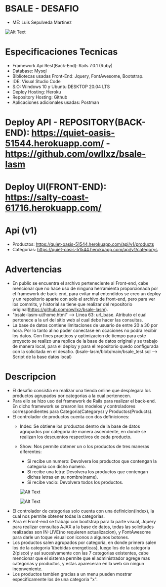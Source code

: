 # BSALE - DESAFIO
* ME: Luis Sepulveda Martinez


![Alt Text](https://media.giphy.com/media/etteBIiZqGF5LHqOen/giphy.gif)

# Especificaciones Tecnicas
- Framework Api Rest(Back-End): Rails 7.0.1 (Ruby)
- Database: Mysql
- Bibliotecas usadas Front-End: Jquery, FontAwesome, Bootstrap.
- IDE: Visual Studio Code
- S.O: Windows 10 y Ubuntu DESKTOP 20.04 LTS 
- Deploy Hosting: Heroku
- Repository Hosting: Github
- Aplicaciones adicionales usadas: Postman

# Deploy API - REPOSITORY(BACK-END): https://quiet-oasis-51544.herokuapp.com/ - https://github.com/owllxz/bsale-lasm
# Deploy UI(FRONT-END): https://salty-coast-61716.herokuapp.com/
# Api (v1)
- Productos: https://quiet-oasis-51544.herokuapp.com/api/v1/products
- Categorias: https://quiet-oasis-51544.herokuapp.com/api/v1/categorys

# Advertencias

- En public se encuentra el archivo perteneciente al Front-end, cabe mencionar que no hace uso de ninguna herramienta proporcionada por el framework de back-end, para evitar mal entendidos se creo un deploy y un repositorio aparte con solo el archivo de front-end, pero para ver los commits, y historial se tiene que realizar del repositorio original(https://github.com/owllxz/bsale-lasm).
- "bsale-lasm-ui/home.html" --> Linea 63: url_base. Atributo el cual pertenece a la url del sitio web al cual debe hacer las consultas.
- La base de datos contiene limitaciones de usuario de entre 20 a 30 por hora. Por lo tanto al no poder conectase en ocaciones no podra recibir los datos. Con fines practicos y optimizacion de tiempo para este proyecto se realizo una replica de la base de datos original y se trabajo de manera local, para el deploy y para el repositorio quedo configurada con la solicitada en el desafio. (bsale-lasm/blob/main/bsale_test.sql --> Script de la base datos local)

# Descripcion

- El desafio consistia en realizar una tienda online que desplegara los productos agrupados por categorias a la cual pertenecen.
- Para ello se hizo uso del framework de Rails para realizar el back-end. En dicho framework se crearon los modelos y controladores correspondientes para Categoria(Categorys) y Productos(Products).
- El controlador de productos cuenta con dos definiciones:
  * Index: Se obtiene los productos dentro de la base de datos agrupados por categoria de manera ascendente, en donde se realizan los descuentos respectivos de cada producto.
  * Show: Nos permite obtener un o los productos de tres maneras diferentes:
    * Si recibe un numero: Devolvera los productos que contengan la categoria con dicho numero.
    * Si recibe una letra: Devolvera los productos que contengan dichas letras en su nombre(name).
    * Si recibe vacio: Devolvera todos los productos.
   
    ![Alt Text](https://media.giphy.com/media/HfTuxthNowgsFxIKFj/giphy.gif)
    
    ![Alt Text](https://media.giphy.com/media/YazqsJbKNPelyIlnSq/giphy.gif)
- El controlador de categorias solo cuenta con una definicion(Index), la cual nos permite obtener todas la categorias.
- Para el Front-end se trabajo con bootstrap para la parte visual, Jquery para realizar consultas AJAX a la base de datos, todas las solicitudes realizadas son IN-LIVE(no requieren actualizacion), y FontAwesome para darle un toque visual con iconos a algunos botones.
- Los productos salen agrupados por categoria, en donde primero salen los de la categoria 1(bebidas energeticas), luego los de la categoria 2(pisco) y asi sucesivamente con las 7 categorias existentes, cabe mencionar que el sistema permite que el administrador agrege mas categorias y productos, y estas apareceran en la web sin ningun inconveniente.
- Los productos tambien gracias a un menu pueden mostrar especificamente los de una categoria "x".
